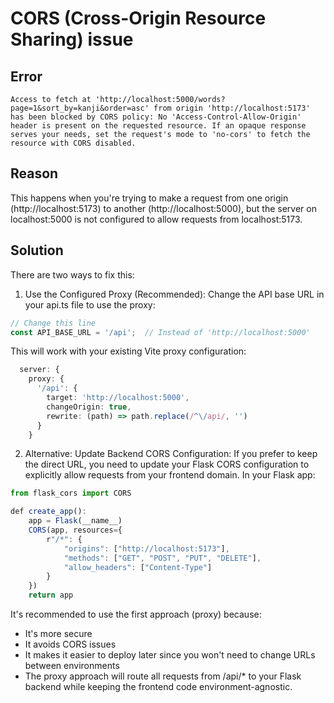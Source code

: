 # CORS (Cross-Origin Resource Sharing) issue

## Error
```
Access to fetch at 'http://localhost:5000/words?page=1&sort_by=kanji&order=asc' from origin 'http://localhost:5173' has been blocked by CORS policy: No 'Access-Control-Allow-Origin' header is present on the requested resource. If an opaque response serves your needs, set the request's mode to 'no-cors' to fetch the resource with CORS disabled.
```
## Reason
This happens when you're trying to make a request from one origin (http://localhost:5173) to another (http://localhost:5000), but the server on localhost:5000 is not configured to allow requests from localhost:5173.

## Solution
There are two ways to fix this:
1. Use the Configured Proxy (Recommended):
Change the API base URL in your api.ts file to use the proxy:
```ts
// Change this line
const API_BASE_URL = '/api';  // Instead of 'http://localhost:5000'
```
This will work with your existing Vite proxy configuration:
```ts
  server: {
    proxy: {
      '/api': {
        target: 'http://localhost:5000',
        changeOrigin: true,
        rewrite: (path) => path.replace(/^\/api/, '')
      }
    }
```
2. Alternative: Update Backend CORS Configuration:
If you prefer to keep the direct URL, you need to update your Flask CORS configuration to explicitly allow requests from your frontend domain. In your Flask app:
```ts
from flask_cors import CORS

def create_app():
    app = Flask(__name__)
    CORS(app, resources={
        r"/*": {
            "origins": ["http://localhost:5173"],
            "methods": ["GET", "POST", "PUT", "DELETE"],
            "allow_headers": ["Content-Type"]
        }
    })
    return app
```
It's recommended to use the first approach (proxy) because:
* It's more secure
* It avoids CORS issues
* It makes it easier to deploy later since you won't need to change URLs between environments
* The proxy approach will route all requests from /api/* to your Flask backend while keeping the frontend code environment-agnostic.
